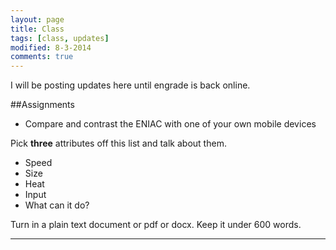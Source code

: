 ```yaml
---
layout: page
title: Class
tags: [class, updates]
modified: 8-3-2014
comments: true
---
```


I will be posting updates here until engrade is back online.

##Assignments

  - Compare and contrast the ENIAC with one of your own mobile devices

Pick **three** attributes off this list and talk about them.

  - Speed
  - Size
  - Heat
  - Input
  - What can it do?

Turn in a plain text document or pdf or docx. Keep it under 600 words.

<hr>

